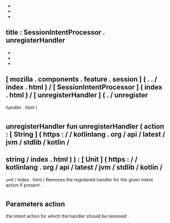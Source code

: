 -
-
-
title
:
SessionIntentProcessor
.
unregisterHandler
-
-
-
-
[
mozilla
.
components
.
feature
.
session
]
(
.
.
/
index
.
html
)
/
[
SessionIntentProcessor
]
(
index
.
html
)
/
[
unregisterHandler
]
(
.
/
unregister
-
handler
.
html
)
#
unregisterHandler
fun
unregisterHandler
(
action
:
[
String
]
(
https
:
/
/
kotlinlang
.
org
/
api
/
latest
/
jvm
/
stdlib
/
kotlin
/
-
string
/
index
.
html
)
)
:
[
Unit
]
(
https
:
/
/
kotlinlang
.
org
/
api
/
latest
/
jvm
/
stdlib
/
kotlin
/
-
unit
/
index
.
html
)
Removes
the
registered
handler
for
the
given
intent
action
if
present
.
#
#
#
Parameters
action
-
the
intent
action
for
which
the
handler
should
be
removed
.

